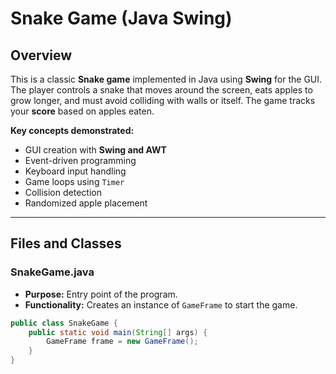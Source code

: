 # Snake Game (Java Swing)

## **Overview**
This is a classic **Snake game** implemented in Java using **Swing** for the GUI.  
The player controls a snake that moves around the screen, eats apples to grow longer, and must avoid colliding with walls or itself. The game tracks your **score** based on apples eaten.  

**Key concepts demonstrated:**
- GUI creation with **Swing and AWT**
- Event-driven programming
- Keyboard input handling
- Game loops using `Timer`
- Collision detection
- Randomized apple placement

---

## **Files and Classes**

### **SnakeGame.java**
- **Purpose:** Entry point of the program.  
- **Functionality:** Creates an instance of `GameFrame` to start the game.
```java
public class SnakeGame {
    public static void main(String[] args) {
        GameFrame frame = new GameFrame();
    }
}
